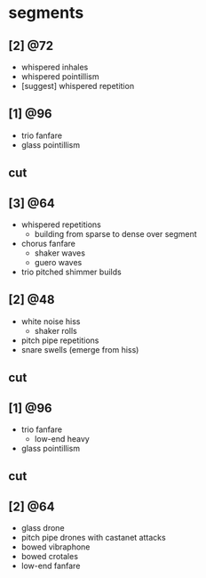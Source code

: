 # segments

## [2] @72 

- whispered inhales
- whispered pointillism
- [suggest] whispered repetition

## [1] @96

- trio fanfare
- glass pointillism

## cut

## [3] @64

- whispered repetitions
    - building from sparse to dense over segment
- chorus fanfare
    - shaker waves
    - guero waves
- trio pitched shimmer builds

## [2] @48

- white noise hiss
    - shaker rolls
- pitch pipe repetitions
- snare swells (emerge from hiss)

## cut

## [1] @96

- trio fanfare
    - low-end heavy
- glass pointillism

## cut

## [2] @64

- glass drone
- pitch pipe drones with castanet attacks
- bowed vibraphone
- bowed crotales
- low-end fanfare
